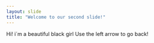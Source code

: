 ```yaml
---
layout: slide
title: "Welcome to our second slide!"
---
```

Hi! i´m a beautiful black girl
Use the left arrow to go back!
